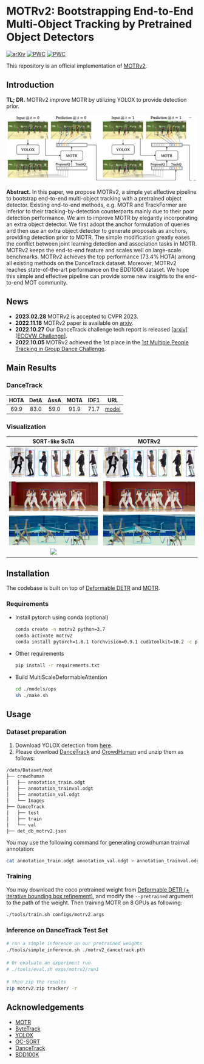 # MOTRv2: Bootstrapping End-to-End Multi-Object Tracking by Pretrained Object Detectors

[![arXiv](https://img.shields.io/badge/arXiv-2211.09791-COLOR.svg)](https://arxiv.org/abs/2211.09791)
[![PWC](https://img.shields.io/endpoint.svg?url=https://paperswithcode.com/badge/motrv2-bootstrapping-end-to-end-multi-object/multi-object-tracking-on-dancetrack)](https://paperswithcode.com/sota/multi-object-tracking-on-dancetrack?p=motrv2-bootstrapping-end-to-end-multi-object)
[![PWC](https://img.shields.io/endpoint.svg?url=https://paperswithcode.com/badge/motrv2-bootstrapping-end-to-end-multi-object/multiple-object-tracking-on-bdd100k)](https://paperswithcode.com/sota/multiple-object-tracking-on-bdd100k?p=motrv2-bootstrapping-end-to-end-multi-object)

This repository is an official implementation of [MOTRv2](https://arxiv.org/abs/2211.09791).


## Introduction

**TL; DR.** MOTRv2 improve MOTR by utilizing YOLOX to provide detection prior.

![Overview](https://raw.githubusercontent.com/zyayoung/oss/main/motrv2_main.jpg)

**Abstract.** In this paper, we propose MOTRv2, a simple yet effective pipeline to bootstrap end-to-end multi-object tracking with a pretrained object detector. Existing end-to-end methods, e.g. MOTR and TrackFormer are inferior to their tracking-by-detection counterparts mainly due to their poor detection performance.  We aim to improve MOTR by elegantly incorporating an extra object detector. We first adopt the anchor formulation of queries and then use an extra object detector to generate proposals as anchors, providing detection prior to MOTR. The simple modification greatly eases the conflict between joint learning detection and association tasks in MOTR. MOTRv2 keeps the end-to-end feature and scales well on large-scale benchmarks. MOTRv2 achieves the top performance (73.4% HOTA) among all existing methods on the DanceTrack dataset. Moreover, MOTRv2 reaches state-of-the-art performance on the BDD100K dataset. We hope this simple and effective pipeline can provide some new insights to the end-to-end MOT community.

## News
- **2023.02.28** MOTRv2 is accepted to CVPR 2023.
- **2022.11.18** MOTRv2 paper is available on [arxiv](https://arxiv.org/abs/2211.09791).
- **2022.10.27** Our DanceTrack challenge tech report is released [[arxiv]](https://arxiv.org/abs/2210.15281) [[ECCVW Challenge]](https://motcomplex.github.io/index.html#challenge).
- **2022.10.05** MOTRv2 achieved the 1st place in the [1st Multiple People Tracking in Group Dance Challenge](https://motcomplex.github.io/).

## Main Results

### DanceTrack

| **HOTA** | **DetA** | **AssA** | **MOTA** | **IDF1** |                                           **URL**                                           |
| :------: | :------: | :------: | :------: | :------: | :-----------------------------------------------------------------------------------------: |
|   69.9   |   83.0   |   59.0   |   91.9   |   71.7   | [model](https://drive.google.com/file/d/1EA4lndu2yQcVgBKR09KfMe5efbf631Th/view?usp=share_link) |

### Visualization

<!-- |OC-SORT|MOTRv2| -->
|SORT-like SoTA|MOTRv2|
|:-:|:-:|
|![](https://raw.githubusercontent.com/zyayoung/oss/main/2_ocsort.gif)|![](https://raw.githubusercontent.com/zyayoung/oss/main/2_motrv2.gif)|
|![](https://raw.githubusercontent.com/zyayoung/oss/main/19_ocsort.gif)|![](https://raw.githubusercontent.com/zyayoung/oss/main/19_motrv2.gif)|
|![](https://raw.githubusercontent.com/zyayoung/oss/main/1_ocsort.gif)|![](https://raw.githubusercontent.com/zyayoung/oss/main/1_motrv2.gif)|
|![](https://raw.githubusercontent.com/BingfengYan/MOTSAM/main/tmp.gif)|


## Installation

The codebase is built on top of [Deformable DETR](https://github.com/fundamentalvision/Deformable-DETR) and [MOTR](https://github.com/megvii-research/MOTR).

### Requirements

* Install pytorch using conda (optional)

    ```bash
    conda create -n motrv2 python=3.7
    conda activate motrv2
    conda install pytorch=1.8.1 torchvision=0.9.1 cudatoolkit=10.2 -c pytorch
    ```

* Other requirements
    ```bash
    pip install -r requirements.txt
    ```

* Build MultiScaleDeformableAttention
    ```bash
    cd ./models/ops
    sh ./make.sh
    ```

## Usage

### Dataset preparation

1. Download YOLOX detection from [here](https://drive.google.com/file/d/1cdhtztG4dbj7vzWSVSehLL6s0oPalEJo/view?usp=share_link).
2. Please download [DanceTrack](https://dancetrack.github.io/) and [CrowdHuman](https://www.crowdhuman.org/) and unzip them as follows:

```
/data/Dataset/mot
├── crowdhuman
│   ├── annotation_train.odgt
│   ├── annotation_trainval.odgt
│   ├── annotation_val.odgt
│   └── Images
├── DanceTrack
│   ├── test
│   ├── train
│   └── val
├── det_db_motrv2.json
```

You may use the following command for generating crowdhuman trainval annotation:

```bash
cat annotation_train.odgt annotation_val.odgt > annotation_trainval.odgt
```

### Training

You may download the coco pretrained weight from [Deformable DETR (+ iterative bounding box refinement)](https://github.com/fundamentalvision/Deformable-DETR#:~:text=config%0Alog-,model,-%2B%2B%20two%2Dstage%20Deformable), and modify the `--pretrained` argument to the path of the weight. Then training MOTR on 8 GPUs as following:

```bash 
./tools/train.sh configs/motrv2.args
```

### Inference on DanceTrack Test Set

```bash
# run a simple inference on our pretrained weights
./tools/simple_inference.sh ./motrv2_dancetrack.pth

# Or evaluate an experiment run
# ./tools/eval.sh exps/motrv2/run1

# then zip the results
zip motrv2.zip tracker/ -r
```

## Acknowledgements

- [MOTR](https://github.com/megvii-research/MOTR)
- [ByteTrack](https://github.com/ifzhang/ByteTrack)
- [YOLOX](https://github.com/Megvii-BaseDetection/YOLOX)
- [OC-SORT](https://github.com/noahcao/OC_SORT)
- [DanceTrack](https://github.com/DanceTrack/DanceTrack)
- [BDD100K](https://github.com/bdd100k/bdd100k)
